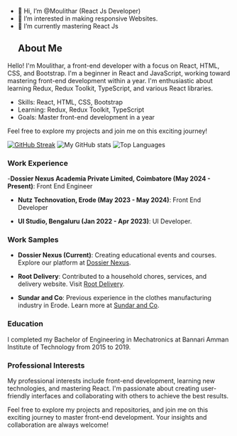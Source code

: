 - 👋 Hi, I’m @Moulithar (React Js Developer)
- 👀 I’m interested in making responsive Websites.
- 🌱 I’m currently mastering React Js
  ## About Me

Hello! I'm Moulithar, a front-end developer with a focus on React, HTML, CSS, and Bootstrap. I'm a beginner in React and JavaScript, working toward mastering front-end development within a year. I'm enthusiastic about learning Redux, Redux Toolkit, TypeScript, and various React libraries.

- Skills: React, HTML, CSS, Bootstrap
- Learning: Redux, Redux Toolkit, TypeScript
- Goals: Master front-end development in a year

Feel free to explore my projects and join me on this exciting journey!

[![GitHub Streak](https://streak-stats.demolab.com/?user=Moulithar&theme=radical)](https://git.io/streak-stats)
![My GitHub stats](https://github-readme-stats.vercel.app/api?username=Moulithar&show_icons=true&theme=radical)
![Top Languages](https://github-readme-stats.vercel.app/api/top-langs/?username=Moulithar&layout=compact&theme=radical)

### Work Experience
-**Dossier Nexus Academia Private Limited, Coimbatore (May 2024 - Present)**: Front End Engineer

- **Nutz Technovation, Erode (May 2023 - May 2024)**: Front End Developer

- **UI Studio, Bengaluru (Jan 2022 - Apr 2023)**: UI Developer.

### Work Samples

- **Dossier Nexus (Current)**: Creating educational events and courses. Explore our platform at [Dossier Nexus](https://ui.dossiernexus.com).

- **Root Delivery**: Contributed to a household chores, services, and delivery website. Visit [Root Delivery](https://rootrs.com).

- **Sundar and Co**: Previous experience in the clothes manufacturing industry in Erode. Learn more at [Sundar and Co](https://sundarandco.in).
  
### Education

I completed my Bachelor of Engineering in Mechatronics at Bannari Amman Institute of Technology from 2015 to 2019.

### Professional Interests

My professional interests include front-end development, learning new technologies, and mastering React. I'm passionate about creating user-friendly interfaces and collaborating with others to achieve the best results.

Feel free to explore my projects and repositories, and join me on this exciting journey to master front-end development. Your insights and collaboration are always welcome!

<!---
Moulithar/Moulithar is a ✨ special ✨ repository because its `README.md` (this file) appears on your GitHub profile.
You can click the Preview link to take a look at your changes.
--->
